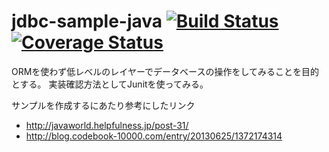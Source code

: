 # jdbc-sample-java [![Build Status](https://travis-ci.org/matsuzj/jdbc-sample-java.svg?branch=master)](https://travis-ci.org/matsuzj/jdbc-sample-java)[![Coverage Status](https://coveralls.io/repos/matsuzj/jdbc-sample-java/badge.svg)](https://coveralls.io/r/matsuzj/jdbc-sample-java)

ORMを使わず低レベルのレイヤーでデータベースの操作をしてみることを目的とする。
実装確認方法としてJunitを使ってみる。

サンプルを作成するにあたり参考にしたリンク

  * http://javaworld.helpfulness.jp/post-31/
  * http://blog.codebook-10000.com/entry/20130625/1372174314

